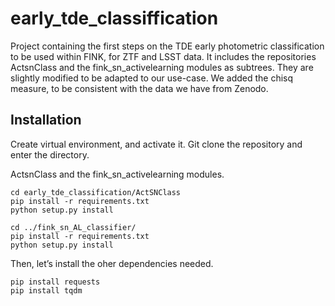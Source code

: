 # early_tde_classiffication

Project containing the first steps on the TDE early photometric classification to be used within FINK, for ZTF and LSST data.
It includes the repositories ActsnClass and the fink_sn_activelearning modules as subtrees. They are slightly modified to be adapted to our use-case. We added the chisq measure, to be consistent with the data we have from Zenodo.

## Installation


Create virtual environment, and activate it.
Git clone the repository and enter the directory. 

ActsnClass and the fink_sn_activelearning modules.
```
cd early_tde_classification/ActSNClass
pip install -r requirements.txt
python setup.py install

cd ../fink_sn_AL_classifier/
pip install -r requirements.txt
python setup.py install
```

Then, let’s install the oher dependencies needed.
```
pip install requests
pip install tqdm
```
